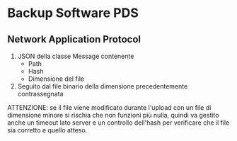 # Backup Software PDS

## Network Application Protocol

1. JSON della classe Message contenente
    - Path
    - Hash
    - Dimensione del file
1. Seguito dal file binario della dimensione precedentemente contrassegnata

ATTENZIONE: se il file viene modificato durante l'upload con un file di dimensione minore si rischia che non funzioni più nulla, quindi va gestito anche un timeout lato server e un controllo dell'hash per verificare che il file sia corretto e quello atteso.